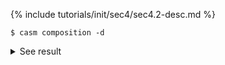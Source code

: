 {% include tutorials/init/sec4/sec4.2-desc.md %}
```
$ casm composition -d
```
<details><summary markdown="span">See result</summary>

```
$ casm composition -d

~~~ Error loading casm libraries ~~~
find_executable('ccasm'): None
Could not find 'ccasm' executable. CASM is not installed on your PATH.
Install CASM if it is not installed, or update your PATH, or set LIBCASM to the location of libcasm.

Could not find libcasm. Please check your installation.
```
</details>
<br>
